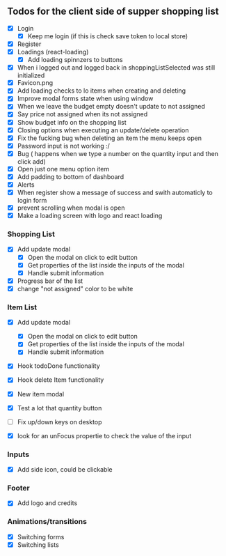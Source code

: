 ## Todos for the client side of supper shopping list

- [x] Login
  - [x] Keep me login (if this is check save token to local store)
- [x] Register
- [x] Loadings (react-loading)
  - [x] Add loading spinnzers to buttons
- [x] When i logged out and logged back in shoppingListSelected was still initialized
- [x] Favicon.png
- [x] Add loading checks to lo items when creating and deleting
- [x] Improve modal forms state when using window
- [x] When we leave the budget empty doesn't update to not assigned
- [x] Say price not assigned when its not assigned
- [x] Show budget info on the shopping list
- [x] Closing options when executing an update/delete operation
- [x] Fix the fucking bug when deleting an item the menu keeps open
- [x] Password input is not working :/
- [x] Bug ( happens when we type a number on the quantity input and then click add)
- [x] Open just one menu option item
- [x] Add padding to bottom of dashboard
- [x] Alerts
- [x] When register show a message of success and swith automaticly to login form
- [x] prevent scrolling when modal is open
- [x] Make a loading screen with logo and react loading

### Shopping List

- [x] Add update modal
  - [x] Open the modal on click to edit button
  - [x] Get properties of the list inside the inputs of the modal
  - [x] Handle submit information
- [x] Progress bar of the list
- [x] change "not assigned" color to be white

 ### Item List

 - [x] Add update modal
   - [x] Open the modal on click to edit button
   - [x] Get properties of the list inside the inputs of the modal
   - [x] Handle submit information
 - [x] Hook todoDone functionality 
 - [x] Hook delete Item functionality
 - [x] New item modal
  - [x] Test a lot that quantity button
  - [ ] Fix up/down keys on desktop
  - [x] look for an unFocus propertie to check the value of the input


### Inputs
- [x] Add side icon, could be clickable

### Footer 
- [x] Add logo and credits

### Animations/transitions
- [x] Switching forms
- [x] Switching lists
